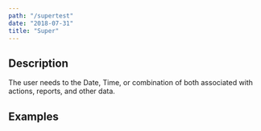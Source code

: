 ```yaml
---
path: "/supertest"
date: "2018-07-31"
title: "Super"
---
```




## Description
The user needs to the Date, Time, or combination of both associated with actions, reports, and other data.

## Examples